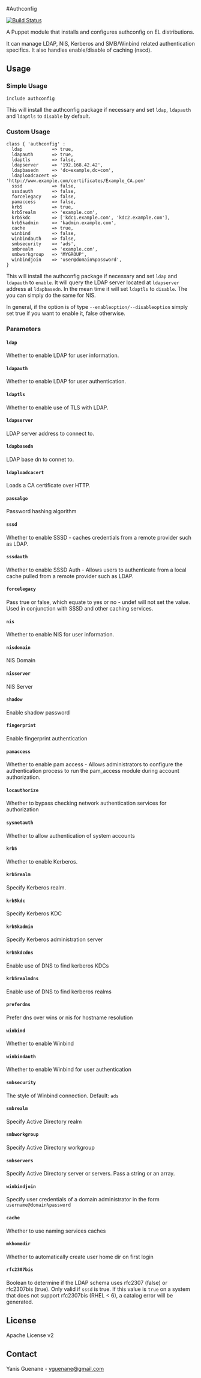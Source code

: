 #Authconfig

[![Build Status](https://travis-ci.org/Mylezeem/puppet-authconfig.png)](https://travis-ci.org/Mylezeem/puppet-authconfig)

A Puppet module that installs and configures authconfig on EL distributions.

It can manage LDAP, NIS, Kerberos and SMB/Winbind related authentication specifics. It also handles enable/disable of caching (nscd).

## Usage

### Simple Usage

```puppet
include authconfig
```

This will install the authconfig package if necessary and set `ldap`, `ldapauth` and `ldaptls` to `disable` by default.

### Custom Usage

```puppet
class { 'authconfig' :
  ldap           => true,
  ldapauth       => true,
  ldaptls        => false,
  ldapserver     => '192.168.42.42',
  ldapbasedn     => 'dc=example,dc=com',
  ldaploadcacert => 'http://www.example.com/certificates/Example_CA.pem'
  sssd           => false,
  sssdauth       => false,
  forcelegacy    => false,
  pamaccess      => false,
  krb5           => true,
  krb5realm      => 'example.com',
  krb5kdc        => ['kdc1.example.com', 'kdc2.example.com'],
  krb5kadmin     => 'kadmin.example.com',
  cache          => true,
  winbind        => false,
  winbindauth    => false,
  smbsecurity    => 'ads',
  smbrealm       => 'example.com',
  smbworkgroup   => 'MYGROUP',
  winbindjoin    => 'user@domain%password',
}
```

This will install the authconfig package if necessary and set `ldap` and `ldapauth` to `enable`. It will query the LDAP server located at `ldapserver` address at `ldapbasedn`.
In the mean time it will set `ldaptls` to `disable`. The you can simply do the same for NIS.

In general, if the option is of type `--enableoption/--disableoption` simply set true if you want to enable it, false otherwise.

### Parameters

#### `ldap`

Whether to enable LDAP for user information.

#### `ldapauth`

Whether to enable LDAP for user authentication.

#### `ldaptls`

Whether to enable use of TLS with LDAP.

#### `ldapserver`

LDAP server address to connect to.

#### `ldapbasedn`

LDAP base dn to connet to.

#### `ldaploadcacert`

Loads a CA certificate over HTTP.

#### `passalgo`

Password hashing algorithm

#### `sssd`

Whether to enable SSSD - caches credentials from a remote provider such as LDAP.

#### `sssdauth`

Whether to enable SSSD Auth - Allows users to authenticate from a local cache pulled from a remote provider such as LDAP.

#### `forcelegacy`

Pass true or false, which equate to yes or no - undef will not set the value.  Used in conjunction with SSSD and other caching services.

#### `nis`

Whether to enable NIS for user information.

#### `nisdomain`

NIS Domain

#### `nisserver`

NIS Server

#### `shadow`

Enable shadow password

#### `fingerprint`

Enable fingerprint authentication

#### `pamaccess`

Whether to enable pam access - Allows administrators to configure the authentication process to run the pam_access module during account authorization.

#### `locauthorize`

Whether to bypass checking network authentication services for authorization

#### `sysnetauth`

Whether to allow authentication of system accounts

#### `krb5`

Whether to enable Kerberos.

#### `krb5realm`

Specify Kerberos realm.

#### `krb5kdc`

Specify Kerberos KDC

#### `krb5kadmin`

Specify Kerberos administration server

#### `krb5kdcdns`

Enable use of DNS to find kerberos KDCs

#### `krb5realmdns`

Enable use of DNS to find kerberos realms

#### `preferdns`

Prefer dns over wins or nis for hostname resolution

#### `winbind`

Whether to enable Winbind

#### `winbindauth`

Whether to enable Winbind for user authentication

#### `smbsecurity`

The style of Winbind connection. Default: `ads`

#### `smbrealm`

Specify Active Directory realm

#### `smbworkgroup`

Specify Active Directory workgroup

#### `smbservers`

Specify Active Directory server or servers. Pass a string or an array.

#### `winbindjoin`

Specify user credentials of a domain administrator in the form `username@domain%password`

#### `cache`

Whether to use naming services caches

#### `mkhomedir`

Whether to automatically create user home dir on first login

#### `rfc2307bis`

Boolean to determine if the LDAP schema uses rfc2307 (false) or rfc2307bis (true).
Only valid if `sssd` is true.
If this value is `true` on a system that does not support rfc2307bis (RHEL < 6), a catalog error will be generated.

## License

Apache License v2

## Contact

Yanis Guenane - yguenane@gmail.com
